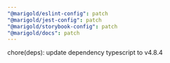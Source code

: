 ```yaml
---
"@marigold/eslint-config": patch
"@marigold/jest-config": patch
"@marigold/storybook-config": patch
"@marigold/docs": patch
---
```


chore(deps): update dependency typescript to v4.8.4
